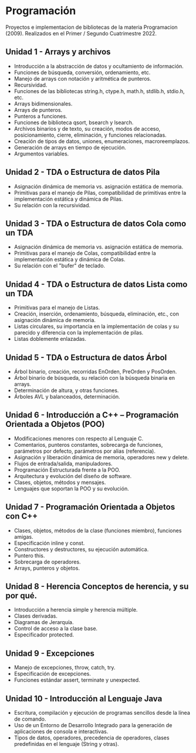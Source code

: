 # Programación
Proyectos e implementacion de bibliotecas de la materia Programacion (2009). Realizados en el Primer / Segundo Cuatrimestre 2022.

## Unidad 1 - Arrays y archivos
* Introducción a la abstracción de datos y ocultamiento de información.
* Funciones de búsqueda, conversión, ordenamiento, etc.
* Manejo de arrays con notación y aritmética de punteros.
* Recursividad.
* Funciones de las bibliotecas string.h, ctype.h, math.h, stdlib.h, stdio.h, etc.
* Arrays bidimensionales.
* Arrays de punteros.
* Punteros a funciones.
* Funciones de biblioteca qsort, bsearch y lsearch.
* Archivos binarios y de texto, su creación, modos de acceso, posicionamiento, cierre, eliminación, y funciones relacionadas.
* Creación de tipos de datos, uniones, enumeraciones, macroreemplazos.
* Generación de arrays en tiempo de ejecución.
* Argumentos variables.

## Unidad 2 - TDA o Estructura de datos Pila
* Asignación dinámica de memoria vs. asignación estática de memoria.
* Primitivas para el manejo de Pilas, compatibilidad de primitivas entre la implementación estática y dinámica de Pilas.
* Su relación con la recursividad.

## Unidad 3 - TDA o Estructura de datos Cola como un TDA
* Asignación dinámica de memoria vs. asignación estática de memoria.
* Primitivas para el manejo de Colas, compatibilidad entre la implementación estática y dinámica de Colas.
* Su relación con el "bufer" de teclado.  

## Unidad 4 - TDA o Estructura de datos Lista como un TDA
* Primitivas para el manejo de Listas.
* Creación, inserción, ordenamiento, búsqueda, eliminación, etc., con asignación dinámica de memoria.
* Listas circulares, su importancia en la implementación de colas y su parecido y diferencia con la implementación de pilas.
* Listas doblemente enlazadas.

## Unidad 5 - TDA o Estructura de datos Árbol
* Árbol binario, creación, recorridas EnOrden, PreOrden y PosOrden.
* Árbol binario de búsqueda, su relación con la búsqueda binaria en arrays.
* Determinación de altura, y otras funciones.
* Árboles AVL y balanceados, determinación.

## Unidad 6 - Introducción a C++ – Programación Orientada a Objetos (POO)
* Modificaciones menores con respecto al Lenguaje C.
* Comentarios, punteros constantes, sobrecarga de funciones, parámetros por defecto, parámetros por alias (referencia).
* Asignación y liberación dinámica de memoria, operadores new y delete.
* Flujos de entrada/salida, manipuladores.
* Programación Estructurada frente a la POO.
* Arquitectura y evolución del diseño de software.
* Clases, objetos, métodos y mensajes.
* Lenguajes que soportan la POO y su evolución.

## Unidad 7 - Programación Orientada a Objetos con C++
* Clases, objetos, métodos de la clase (funciones miembro), funciones amigas.
* Especificación inline y const.
* Constructores y destructores, su ejecución automática.
* Puntero this.
* Sobrecarga de operadores.
* Arrays, punteros y objetos.

## Unidad 8 - Herencia  Conceptos de herencia, y su por qué.
* Introducción a herencia simple y herencia múltiple.
* Clases derivadas.
* Diagramas de Jerarquía.
* Control de acceso a la clase base.
* Especificador protected.
  
## Unidad 9 - Excepciones
* Manejo de excepciones, throw, catch, try.
* Especificación de excepciones.
* Funciones estándar assert, terminate y unexpected.
  
## Unidad 10 - Introducción al Lenguaje Java
* Escritura, compilación y ejecución de programas sencillos desde la línea de comando.
* Uso de un Entorno de Desarrollo Integrado para la generación de aplicaciones de consola e interactivas.
* Tipos de datos, operadores, precedencia de operadores, clases predefinidas en el lenguaje (String y otras).  
